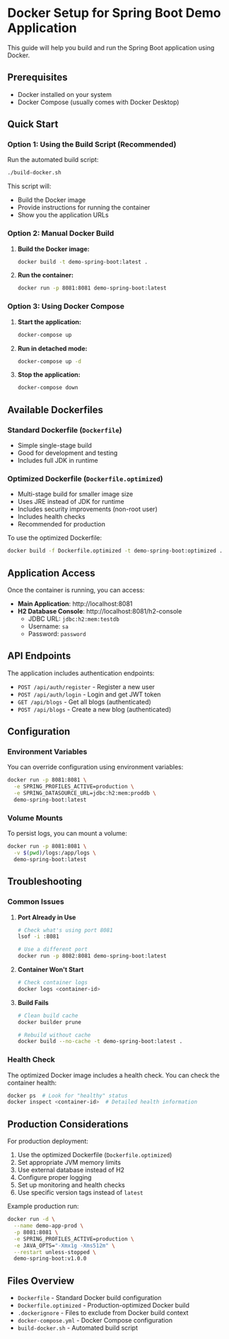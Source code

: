 # Docker Setup for Spring Boot Demo Application

This guide will help you build and run the Spring Boot application using Docker.

## Prerequisites

- Docker installed on your system
- Docker Compose (usually comes with Docker Desktop)

## Quick Start

### Option 1: Using the Build Script (Recommended)

Run the automated build script:

```bash
./build-docker.sh
```

This script will:
- Build the Docker image
- Provide instructions for running the container
- Show you the application URLs

### Option 2: Manual Docker Build

1. **Build the Docker image:**
   ```bash
   docker build -t demo-spring-boot:latest .
   ```

2. **Run the container:**
   ```bash
   docker run -p 8081:8081 demo-spring-boot:latest
   ```

### Option 3: Using Docker Compose

1. **Start the application:**
   ```bash
   docker-compose up
   ```

2. **Run in detached mode:**
   ```bash
   docker-compose up -d
   ```

3. **Stop the application:**
   ```bash
   docker-compose down
   ```

## Available Dockerfiles

### Standard Dockerfile (`Dockerfile`)
- Simple single-stage build
- Good for development and testing
- Includes full JDK in runtime

### Optimized Dockerfile (`Dockerfile.optimized`)
- Multi-stage build for smaller image size
- Uses JRE instead of JDK for runtime
- Includes security improvements (non-root user)
- Includes health checks
- Recommended for production

To use the optimized Dockerfile:
```bash
docker build -f Dockerfile.optimized -t demo-spring-boot:optimized .
```

## Application Access

Once the container is running, you can access:

- **Main Application**: http://localhost:8081
- **H2 Database Console**: http://localhost:8081/h2-console
  - JDBC URL: `jdbc:h2:mem:testdb`
  - Username: `sa`
  - Password: `password`

## API Endpoints

The application includes authentication endpoints:
- `POST /api/auth/register` - Register a new user
- `POST /api/auth/login` - Login and get JWT token
- `GET /api/blogs` - Get all blogs (authenticated)
- `POST /api/blogs` - Create a new blog (authenticated)

## Configuration

### Environment Variables

You can override configuration using environment variables:

```bash
docker run -p 8081:8081 \
  -e SPRING_PROFILES_ACTIVE=production \
  -e SPRING_DATASOURCE_URL=jdbc:h2:mem:proddb \
  demo-spring-boot:latest
```

### Volume Mounts

To persist logs, you can mount a volume:

```bash
docker run -p 8081:8081 \
  -v $(pwd)/logs:/app/logs \
  demo-spring-boot:latest
```

## Troubleshooting

### Common Issues

1. **Port Already in Use**
   ```bash
   # Check what's using port 8081
   lsof -i :8081
   
   # Use a different port
   docker run -p 8082:8081 demo-spring-boot:latest
   ```

2. **Container Won't Start**
   ```bash
   # Check container logs
   docker logs <container-id>
   ```

3. **Build Fails**
   ```bash
   # Clean build cache
   docker builder prune
   
   # Rebuild without cache
   docker build --no-cache -t demo-spring-boot:latest .
   ```

### Health Check

The optimized Docker image includes a health check. You can check the container health:

```bash
docker ps  # Look for "healthy" status
docker inspect <container-id>  # Detailed health information
```

## Production Considerations

For production deployment:

1. Use the optimized Dockerfile (`Dockerfile.optimized`)
2. Set appropriate JVM memory limits
3. Use external database instead of H2
4. Configure proper logging
5. Set up monitoring and health checks
6. Use specific version tags instead of `latest`

Example production run:
```bash
docker run -d \
  --name demo-app-prod \
  -p 8081:8081 \
  -e SPRING_PROFILES_ACTIVE=production \
  -e JAVA_OPTS="-Xmx1g -Xms512m" \
  --restart unless-stopped \
  demo-spring-boot:v1.0.0
```

## Files Overview

- `Dockerfile` - Standard Docker build configuration
- `Dockerfile.optimized` - Production-optimized Docker build
- `.dockerignore` - Files to exclude from Docker build context
- `docker-compose.yml` - Docker Compose configuration
- `build-docker.sh` - Automated build script